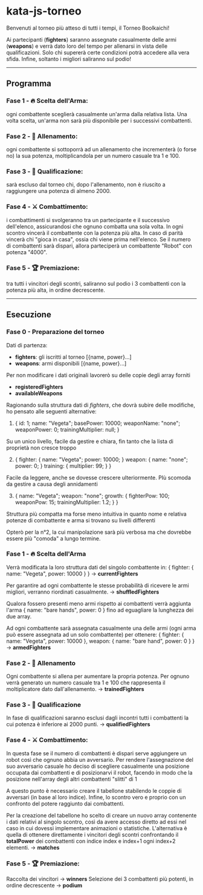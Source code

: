 # kata-js-torneo

Benvenuti al torneo più atteso di tutti i tempi,
il Torneo Boolkaichi!

Ai partecipanti (**fighters**) saranno assegnate casualmente delle armi (**weapons**) e verrà dato loro del tempo per allenarsi in vista delle qualificazioni. Solo chi supererà certe condizioni potrà accedere alla vera sfida. Infine, soltanto i migliori saliranno sul podio!

---

## Programma

### Fase 1 - 🔥 Scelta dell'Arma:

ogni combattente sceglierà casualmente un'arma dalla relativa lista. Una volta scelta, un'arma non sarà più disponibile per i successivi combattenti.

### Fase 2 - 💪 Allenamento:

ogni combattente si sottoporrà ad un allenamento che incrementerà (o forse no) la sua potenza, moltiplicandola per un numero casuale tra 1 e 100.

### Fase 3 - 🎯 Qualificazione:

sarà escluso dal torneo chi, dopo l'allenamento, non è riuscito a raggiungere una potenza di almeno 2000.

### Fase 4 - ⚔️ Combattimento:

i combattimenti si svolgeranno tra un partecipante e il successivo dell'elenco, assicurandosi che ognuno combatta una sola volta.
In ogni scontro vincerà il combattente con la potenza più alta. In caso di parità vincerà chi "gioca in casa", ossia chi viene prima nell'elenco.
Se il numero di combattenti sarà dispari, allora parteciperà un combattente "Robot" con potenza "4000".

### Fase 5 - 🏆 Premiazione:

tra tutti i vincitori degli scontri, saliranno sul podio i 3 combattenti con la potenza più alta, in ordine decrescente.

---

## Esecuzione

### Fase 0 - Preparazione del torneo

Dati di partenza:

- **fighters**: gli iscritti al torneo [{name, power}...]
- **weapons**: armi disponibili [{name, power}...]

Per non modificare i dati originali lavorerò su delle copie degli array forniti

- **registeredFighters**
- **availableWeapons**

Ragionando sulla struttura dati di _fighters_, che dovrà subire delle modifiche, ho pensato alle seguenti alternative:

1. {
   id: 1;
   name: "Vegeta";
   basePower: 10000;
   weaponName: "none";
   weaponPower: 0;
   trainingMultiplier: null;
   }
   <!-- totalPower: "(basePower + weaponPower) \* trainingMultiplier"; -->

Su un unico livello, facile da gestire e chiara, fin tanto che la lista di proprietà non cresce troppo

2. {
   fighter: {
   name: "Vegeta";
   power: 10000;
   }
   weapon: {
   name: "none";
   power: 0;
   }
   training: {
   multiplier: 99;
   }
   }
   <!-- totalPower: "(fighter.power + weapon.power) \* training.multiplier"; -->

Facile da leggere, anche se dovesse crescere ulteriormente. PIù scomoda da gestire a causa degli annidamenti

3. {
   name: "Vegeta";
   weapon: "none";
   growth: {
   fighterPow: 100;
   weaponPow: 15;
   trainingMultiplier: 1.2;
   }
   }
   <!-- totalPower: "(growth.fighterPow + growth.weaponPow) \* training.Mod"; -->

Struttura più compatta ma forse meno intuitiva in quanto nome e relativa potenze di combattente e arma si trovano su livelli differenti

Opterò per la n°2, la cui manipolazione sarà più verbosa ma che dovrebbe essere più "comoda" a lungo termine.

### Fase 1 - 🔥 Scelta dell'Arma

Verrà modificata la loro struttura dati del singolo combattente in:
{ fighter: { name: "Vegeta", power: 10000 } }
-> **currentFighters**

Per garantire ad ogni combattente le stesse probabilità di ricevere le armi migliori, verranno riordinati casualmente.
-> **shuffledFighters**

Qualora fossero presenti meno armi rispetto ai combattenti verrà aggiunta l'arma
{ name: "bare hands", power: 0 }
fino ad eguagliare la lunghezza dei due array.

Ad ogni combattente sarà assegnata casualmente una delle armi (ogni arma può essere assegnata ad un solo combattente) per ottenere:
{
fighter: { name: "Vegeta", power: 10000 },
weapon: { name: "bare hand", power: 0 }
}
-> **armedFighters**

### Fase 2 - 💪 Allenamento

Ogni combattente si allena per aumentare la propria potenza.
Per ognuno verrà generato un numero casuale tra 1 e 100 che rappresenta il moltiplicatore dato dall'allenamento.
-> **trainedFighters**

### Fase 3 - 🎯 Qualificazione

In fase di qualificazioni saranno esclusi dagli incontri tutti i combattenti la cui potenza è inferiore ai 2000 punti.
-> **qualifiedFighters**

### Fase 4 - ⚔️ Combattimento:

In questa fase se il numero di combattenti è dispari serve aggiungere un robot così che ognuno abbia un avversario.
Per rendere l'assegnazione del suo avversario casuale ho deciso di scegliere casualmente una posizione occupata dai combattenti e di posizionarvi il robot, facendo in modo che la posizione nell'array degli altri combattenti "slitti" di 1

A questo punto è necessario creare il tabellone stabilendo le coppie di avversari (in base al loro indice).
Infine, lo scontro vero e proprio con un confronto del potere raggiunto dai combattenti.

Per la creazione del tabellone ho scelto di creare un nuovo array contenente i dati relativi al singolo scontro, così da avere accesso diretto ad essi nel caso in cui dovessi implementare animazioni o statistiche. L'alternativa è quella di ottenere direttamente i vincitori degli scontri confrontando il **totalPower** dei combattenti con indice index e index+1 ogni index+2 elementi.
-> **matches**

### Fase 5 - 🏆 Premiazione:

Raccolta dei vincitori
-> **winners**
Selezione dei 3 combattenti più potenti, in ordine decrescente
-> **podium**
